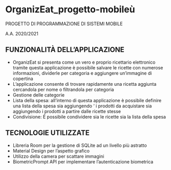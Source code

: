 # OrganizEat_progetto-mobileù
PROGETTO DI PROGRAMMAZIONE DI SISTEMI MOBILE

A.A. 2020/2021


## FUNZIONALITÀ DELL’APPLICAZIONE

* OrganizEat si presenta come un vero e proprio ricettario elettronico tramite questa
applicazione è possibile salvare le ricette con numerose informazioni, dividerle per categoria
e aggiungere un’immagine di copertina
* L’applicazione consente di trovare rapidamente una ricetta aggiunta cercandola per nome o filtrandola per categoria
* Gestione delle categorie
* Lista della spesa: all’interno di questa applicazione è possibile definire una lista della spesa
sia aggiungendo ‘ i prodotti da acquistare sia aggiungendo i prodotti a partire dalle ricette stesse
* Condivisione: É possibile condividere sia le ricette sia la lista della spesa

## TECNOLOGIE UTILIZZATE
* Libreria Room per la gestione di SQLite ad un livello più astratto
* Material Design per l’aspetto grafico
* Utilizzo della camera per scattare immagini
* BiometricPrompt API per implementare l’autenticazione biometrica